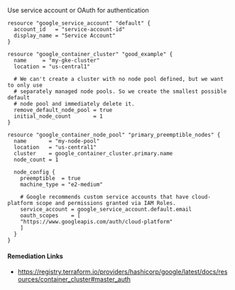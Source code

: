 
Use service account or OAuth for authentication

```hcl
resource "google_service_account" "default" {
  account_id   = "service-account-id"
  display_name = "Service Account"
}

resource "google_container_cluster" "good_example" {
  name     = "my-gke-cluster"
  location = "us-central1"
  
  # We can't create a cluster with no node pool defined, but we want to only use
  # separately managed node pools. So we create the smallest possible default
  # node pool and immediately delete it.
  remove_default_node_pool = true
  initial_node_count       = 1
}

resource "google_container_node_pool" "primary_preemptible_nodes" {
  name       = "my-node-pool"
  location   = "us-central1"
  cluster    = google_container_cluster.primary.name
  node_count = 1
  
  node_config {
    preemptible  = true
    machine_type = "e2-medium"
    
    # Google recommends custom service accounts that have cloud-platform scope and permissions granted via IAM Roles.
    service_account = google_service_account.default.email
    oauth_scopes    = [
    "https://www.googleapis.com/auth/cloud-platform"
    ]
  }
}
```

#### Remediation Links
 - https://registry.terraform.io/providers/hashicorp/google/latest/docs/resources/container_cluster#master_auth
        